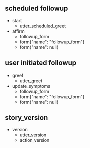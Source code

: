 ## scheduled followup
* start
    - utter_scheduled_greet
* affirm
    - followup_form
    - form{"name": "followup_form"}
    - form{"name": null}

## user initiated followup
* greet
    - utter_greet
* update_symptoms
    - followup_form
    - form{"name": "followup_form"}
    - form{"name": null}

## story_version
* version
  - utter_version
  - action_version
